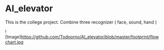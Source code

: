 # AI_elevator
This is the college project. Combine three recognizer ( face, sound, hand )

![Image]https://github.com/Todoorno/AI_elevator/blob/master/footprint/flowchart.jpg
